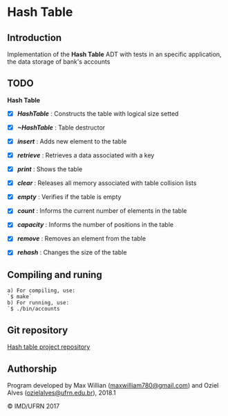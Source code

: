 # Hash Table

## Introduction

Implementation of the **Hash Table** ADT with tests in an specific application, the data storage of bank's accounts

## TODO

**Hash Table**  

- [x] _**HashTable**_ : Constructs the table with logical size setted
- [x] _**~HashTable**_ : Table destructor
- [x] _**insert**_ : Adds new element to the table
- [x] _**retrieve**_ : Retrieves a data associated with a key
- [x] _**print**_ : Shows the table
- [x] _**clear**_ : Releases all memory associated with table collision lists 
- [x] _**empty**_ : Verifies if the table is empty
- [x] _**count**_ : Informs the current number of elements in the table
- [x] _**capacity**_ : Informs the number of positions in the table
- [x] _**remove**_ : Removes an element from the table
- [x] _**rehash**_ : Changes the size of the table


	
## Compiling and runing
	a) For compiling, use:
	`$ make`
	b) For running, use:
	`$ ./bin/accounts


## Git repository
[Hash table project repository](https://github.com/maxwillf/Hash-Table)


## Authorship

Program developed by Max Willian (maxwilliam780@gmail.com) and Oziel Alves (ozielalves@ufrn.edu.br), 2018.1

&copy; IMD/UFRN 2017
